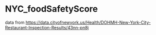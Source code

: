 # NYC_foodSafetyScore

data from https://data.cityofnewyork.us/Health/DOHMH-New-York-City-Restaurant-Inspection-Results/43nn-pn8j
